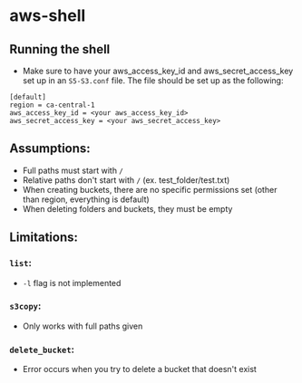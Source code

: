 # aws-shell

## Running the shell
- Make sure to have your aws_access_key_id and aws_secret_access_key set up in an `S5-S3.conf` file. The file should be set up as the following:
```
[default]
region = ca-central-1
aws_access_key_id = <your aws_access_key_id>
aws_secret_access_key = <your aws_secret_access_key>
```

## Assumptions:
- Full paths must start with `/`
- Relative paths don't start with `/` (ex. test_folder/test.txt)
- When creating buckets, there are no specific permissions set (other than region, everything is default)
- When deleting folders and buckets, they must be empty

## Limitations:
### `list`:
- `-l` flag is not implemented
### `s3copy`:
- Only works with full paths given
### `delete_bucket`:
- Error occurs when you try to delete a bucket that doesn't exist